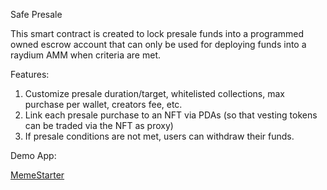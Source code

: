 Safe Presale

This smart contract is created to lock presale funds into a programmed owned escrow account that can only be used for deploying funds into a raydium AMM when criteria are met.

Features:
1. Customize presale duration/target, whitelisted collections, max purchase per wallet, creators fee, etc.
2. Link each presale purchase to an NFT via PDAs (so that vesting tokens can be traded via the NFT as proxy)
3. If presale conditions are not met, users can withdraw their funds.

Demo App:

[MemeStarter](https://www.memestarter.app)
   

